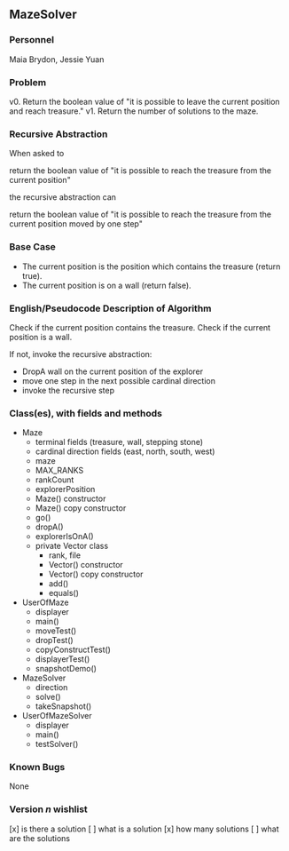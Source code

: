 ## MazeSolver

### Personnel

Maia Brydon, Jessie Yuan

### Problem

v0. Return the boolean value of "it is possible to leave the current position and reach treasure."
v1. Return the number of solutions to the maze.

### Recursive Abstraction
When asked to 

  return the boolean value of "it is possible to reach the treasure from the current position"
  
the recursive abstraction can 

  return the boolean value of "it is possible to reach the treasure from the current position moved by one step"
  
### Base Case
- The current position is the position which contains the treasure (return true).
- The current position is on a wall (return false).

### English/Pseudocode Description of Algorithm
Check if the current position contains the treasure.
Check if the current position is a wall.

If not, invoke the recursive abstraction:
- DropA wall on the current position of the explorer
- move one step in the next possible cardinal direction
- invoke the recursive step

### Class(es), with fields and methods
- Maze
  - terminal fields (treasure, wall, stepping stone)
  - cardinal direction fields (east, north, south, west)
  - maze
  - MAX_RANKS
  - rankCount
  - explorerPosition
  - Maze() constructor
  - Maze() copy constructor
  - go()
  - dropA()
  - explorerIsOnA()
  - private Vector class
    - rank, file
    - Vector() constructor
    - Vector() copy constructor
    - add()
    - equals()
- UserOfMaze
  - displayer
  - main()
  - moveTest()
  - dropTest()
  - copyConstructTest()
  - displayerTest()
  - snapshotDemo()
- MazeSolver
  - direction
  - solve()
  - takeSnapshot()
- UserOfMazeSolver
  - displayer
  - main()
  - testSolver()

### Known Bugs
None

### Version *n* wishlist
[x] is there a solution
[ ] what is a solution
[x] how many solutions
[ ] what are the solutions
